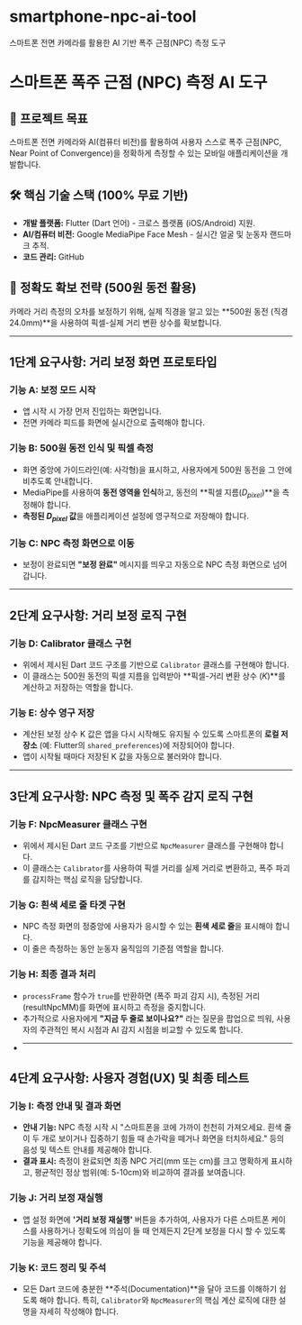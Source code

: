 # smartphone-npc-ai-tool
스마트폰 전면 카메라를 활용한 AI 기반 폭주 근점(NPC) 측정 도구
# 스마트폰 폭주 근점 (NPC) 측정 AI 도구

## 🎯 프로젝트 목표
스마트폰 전면 카메라와 AI(컴퓨터 비전)를 활용하여 사용자 스스로 폭주 근점(NPC, Near Point of Convergence)을 정확하게 측정할 수 있는 모바일 애플리케이션을 개발합니다.

## 🛠️ 핵심 기술 스택 (100% 무료 기반)
* **개발 플랫폼:** Flutter (Dart 언어) - 크로스 플랫폼 (iOS/Android) 지원.
* **AI/컴퓨터 비전:** Google MediaPipe Face Mesh - 실시간 얼굴 및 눈동자 랜드마크 추적.
* **코드 관리:** GitHub

## 📐 정확도 확보 전략 (500원 동전 활용)
카메라 거리 측정의 오차를 보정하기 위해, 실제 직경을 알고 있는 **500원 동전 (직경 24.0mm)**을 사용하여 픽셀-실제 거리 변환 상수를 확보합니다.

---

## 1단계 요구사항: 거리 보정 화면 프로토타입

### 기능 A: 보정 모드 시작
* 앱 시작 시 가장 먼저 진입하는 화면입니다.
* 전면 카메라 피드를 화면에 실시간으로 출력해야 합니다.

### 기능 B: 500원 동전 인식 및 픽셀 측정
* 화면 중앙에 가이드라인(예: 사각형)을 표시하고, 사용자에게 500원 동전을 그 안에 비추도록 안내합니다.
* MediaPipe를 사용하여 **동전 영역을 인식**하고, 동전의 **픽셀 지름($D_{pixel}$)**을 측정해야 합니다.
* **측정된 $D_{pixel}$ 값**을 애플리케이션 설정에 영구적으로 저장해야 합니다.

### 기능 C: NPC 측정 화면으로 이동
* 보정이 완료되면 **"보정 완료"** 메시지를 띄우고 자동으로 NPC 측정 화면으로 넘어갑니다.

---
## 2단계 요구사항: 거리 보정 로직 구현

### 기능 D: Calibrator 클래스 구현
* 위에서 제시된 Dart 코드 구조를 기반으로 `Calibrator` 클래스를 구현해야 합니다.
* 이 클래스는 500원 동전의 픽셀 지름을 입력받아 **픽셀-거리 변환 상수 ($K$)**를 계산하고 저장하는 역할을 합니다.

### 기능 E: 상수 영구 저장
* 계산된 보정 상수 $\text{K}$ 값은 앱을 다시 시작해도 유지될 수 있도록 스마트폰의 **로컬 저장소** (예: Flutter의 `shared_preferences`)에 저장되어야 합니다.
* 앱이 시작될 때마다 저장된 $\text{K}$ 값을 자동으로 불러와야 합니다.
---

## 3단계 요구사항: NPC 측정 및 폭주 감지 로직 구현

### 기능 F: NpcMeasurer 클래스 구현
* 위에서 제시된 Dart 코드 구조를 기반으로 `NpcMeasurer` 클래스를 구현해야 합니다.
* 이 클래스는 `Calibrator`를 사용하여 픽셀 거리를 실제 거리로 변환하고, 폭주 파괴를 감지하는 핵심 로직을 담당합니다.

### 기능 G: 흰색 세로 줄 타겟 구현
* NPC 측정 화면의 정중앙에 사용자가 응시할 수 있는 **흰색 세로 줄**을 표시해야 합니다.
* 이 줄은 측정하는 동안 눈동자 움직임의 기준점 역할을 합니다.

### 기능 H: 최종 결과 처리
* `processFrame` 함수가 `true`를 반환하면 (폭주 파괴 감지 시), 측정된 거리($\text{resultNpcMM}$)를 화면에 표시하고 측정을 중지합니다.
* 추가적으로 사용자에게 **"지금 두 줄로 보이나요?"** 라는 질문을 팝업으로 띄워, 사용자의 주관적인 복시 시점과 AI 감지 시점을 비교할 수 있도록 합니다.
* ---

## 4단계 요구사항: 사용자 경험(UX) 및 최종 테스트

### 기능 I: 측정 안내 및 결과 화면
* **안내 기능:** NPC 측정 시작 시 "스마트폰을 코에 가까이 천천히 가져오세요. 흰색 줄이 두 개로 보이거나 집중하기 힘들 때 손가락을 떼거나 화면을 터치하세요." 등의 음성 및 텍스트 안내를 제공해야 합니다.
* **결과 표시:** 측정이 완료되면 최종 $\text{NPC}$ 거리(mm 또는 cm)를 크고 명확하게 표시하고, 평균적인 정상 범위(예: 5-10cm)와 비교하여 결과를 보여줍니다.

### 기능 J: 거리 보정 재실행
* 앱 설정 화면에 **'거리 보정 재실행'** 버튼을 추가하여, 사용자가 다른 스마트폰 케이스를 사용하거나 정확도에 의심이 들 때 언제든지 2단계 보정을 다시 할 수 있도록 기능을 제공해야 합니다.

### 기능 K: 코드 정리 및 주석
* 모든 Dart 코드에 충분한 **주석(Documentation)**을 달아 코드를 이해하기 쉽도록 해야 합니다. 특히, `Calibrator`와 `NpcMeasurer`의 핵심 계산 로직에 대한 설명을 자세히 작성해야 합니다.
